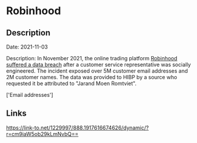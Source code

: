 # Robinhood

## Description

Date: 2021-11-03

Description:
In November 2021, the online trading platform <a href="https://techcrunch.com/2021/11/09/robinhood-data-breach/" target="_blank" rel="noopener">Robinhood suffered a data breach</a> after a customer service representative was socially engineered. The incident exposed over 5M customer email addresses and 2M customer names. The data was provided to HIBP by a source who requested it be attributed to &quot;Jarand Moen Romtviet&quot;.


['Email addresses']

## Links

https://link-to.net/1229997/888.1917616674626/dynamic/?r=cm9iaW5ob29kLmNvbQ==